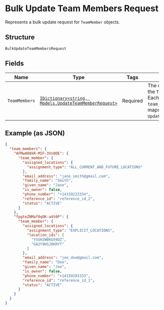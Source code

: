 
# Bulk Update Team Members Request

Represents a bulk update request for `TeamMember` objects.

## Structure

`BulkUpdateTeamMembersRequest`

## Fields

| Name | Type | Tags | Description |
|  --- | --- | --- | --- |
| `TeamMembers` | [`IDictionary<string, Models.UpdateTeamMemberRequest>`](../../doc/models/update-team-member-request.md) | Required | The data used to update the `TeamMember` objects. Each key is the `team_member_id` that maps to the `UpdateTeamMemberRequest`. |

## Example (as JSON)

```json
{
  "team_members": {
    "AFMwA08kR-MIF-3Vs0OE": {
      "team_member": {
        "assigned_locations": {
          "assignment_type": "ALL_CURRENT_AND_FUTURE_LOCATIONS"
        },
        "email_address": "jane_smith@gmail.com",
        "family_name": "Smith",
        "given_name": "Jane",
        "is_owner": false,
        "phone_number": "+14159223334",
        "reference_id": "reference_id_2",
        "status": "ACTIVE"
      }
    },
    "fpgteZNMaf0qOK-a4t6P": {
      "team_member": {
        "assigned_locations": {
          "assignment_type": "EXPLICIT_LOCATIONS",
          "location_ids": [
            "YSGH2WBKG94QZ",
            "GA2Y9HSJ8KRYT"
          ]
        },
        "email_address": "joe_doe@gmail.com",
        "family_name": "Doe",
        "given_name": "Joe",
        "is_owner": false,
        "phone_number": "+14159283333",
        "reference_id": "reference_id_1",
        "status": "ACTIVE"
      }
    }
  }
}
```

